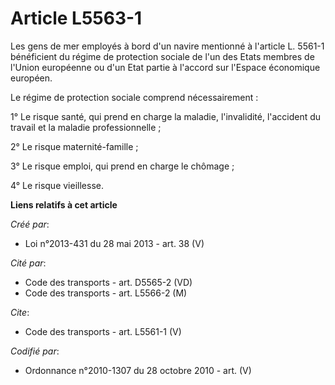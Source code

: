 # Article L5563-1

Les gens de mer employés à bord d'un navire mentionné à l'article L. 5561-1 bénéficient du régime de protection sociale de
l'un des Etats membres de l'Union européenne ou d'un Etat partie à l'accord sur l'Espace économique européen. 

Le régime de protection sociale comprend nécessairement : 

1° Le risque santé, qui prend en charge la maladie, l'invalidité, l'accident du travail et la maladie professionnelle ; 

2° Le risque maternité-famille ; 

3° Le risque emploi, qui prend en charge le chômage ; 

4° Le risque vieillesse.

**Liens relatifs à cet article**

_Créé par_:

  - Loi n°2013-431 du 28 mai 2013 - art. 38 (V)

_Cité par_:

  - Code des transports - art. D5565-2 (VD)
  - Code des transports - art. L5566-2 (M)

_Cite_:

  - Code des transports - art. L5561-1 (V)

_Codifié par_:

  - Ordonnance n°2010-1307 du 28 octobre 2010 - art. (V)
